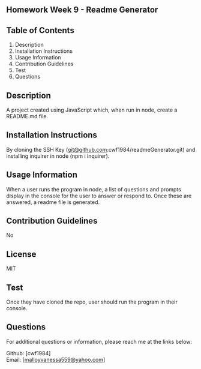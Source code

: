 ## Homework Week 9 - Readme Generator

  ## Table of Contents
  1. Description
  2. Installation Instructions
  3. Usage Information
  4. Contribution Guidelines
  5. Test
  6. Questions

  ## Description
  A project created using JavaScript which, when run in node, create a README.md file.

  ## Installation Instructions
  By cloning the SSH Key (git@github.com:cwf1984/readmeGenerator.git) and installing inquirer in node (npm i inquirer).

  ## Usage Information
  When a user runs the program in node, a list of questions and prompts display in the console for the user to answer or respond to. Once these are answered, a readme file is generated.

  ## Contribution Guidelines
  No

  ## License
  MIT

  ## Test
  Once they have cloned the repo, user should run the program in their console.

  ## Questions
  For additional questions or information, please reach me at the links below:
  
  Github: [cwf1984]
  <br>
  Email: [malloyvanessa559@yahoo.com]

